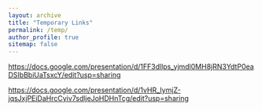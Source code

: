 ```yaml
---
layout: archive
title: "Temporary Links"
permalink: /temp/
author_profile: true
sitemap: false
---
```


https://docs.google.com/presentation/d/1FF3dllps_yjmdl0MH8jRN3YdtP0eaDSIbBbiUaTsxcY/edit?usp=sharing

https://docs.google.com/presentation/d/1vHR_IymjZ-jqsJxjPEiDaHrcCyiv7sdljeJoHDHnTcg/edit?usp=sharing
